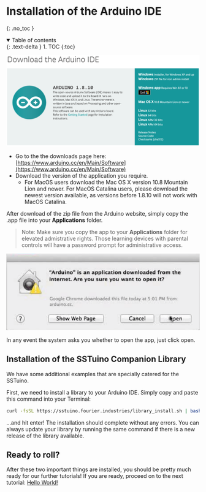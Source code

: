 # Installation of the Arduino IDE

{: .no_toc }

<details open markdown="block">
  <summary>
    Table of contents
  </summary>
  {: .text-delta }
1. TOC
{:toc}
</details>

![Arduino.cc Download Page](gettingStarted_images/Arduino_Download.png)

- Go to the the downloads page here: [https://www.arduino.cc/en/Main/Software](https://www.arduino.cc/en/Main/Software)
- Download the version of the application you require.
    - For MacOS users download the Mac OS X version 10.8 Mountain Lion and newer. For MacOS Catalina users, please download the newest version available, as versions before 1.8.10 will not work with MacOS Catalina.

After download of the zip file from the Arduino website, simply copy the .app file into your **Applications** folder. 

>Note: Make sure you copy the app to your **Applications** folder for elevated admistrative rights. Those learning devices with parental controls will have a password prompt for administrative access.

![MacOS prompt](gettingStarted_images/MacOS_Prompt_Arduino.png)

In any event the system asks you whether to open the app, just click open.

## Installation of the SSTuino Companion Library

We have some additional examples that are specially catered for the SSTuino. 

First, we need to install a library to your Arduino IDE. Simply copy and paste this command into your Terminal:

```sh
curl -fsSL https://sstuino.fourier.industries/library_install.sh | bash
```

...and hit enter! The installation should complete without any errors. You can always update your library by running the same command if there is a new release of the library available.

## Ready to roll?

After these two important things are installed, you should be pretty much ready for our further tutorials! If you are ready, proceed on to the next tutorial: [Hello World!](helloWorld.md)
